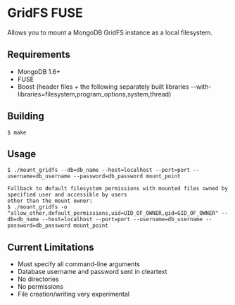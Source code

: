 GridFS FUSE
===========

Allows you to mount a MongoDB GridFS instance as a local filesystem.


Requirements
------------

* MongoDB 1.6+
* FUSE
* Boost (header files + the following separately built libraries --with-libraries=filesystem,program_options,system,thread)

Building
--------

    $ make

Usage
-----

    $ ./mount_gridfs --db=db_name --host=localhost --port=port --username=db_username --password=db_password mount_point

    Fallback to default filesystem permissions with mounted files owned by specified user and accessible by users
    other than the mount owner:
    $ ./mount_gridfs -o "allow_other,default_permissions,uid=UID_OF_OWNER,gid=GID_OF_OWNER" --db=db_name --host=localhost --port=port --username=db_username --password=db_password mount_point

Current Limitations
-------------------
* Must specify all command-line arguments
* Database username and password sent in cleartext
* No directories
* No permissions 
* File creation/writing very experimental
